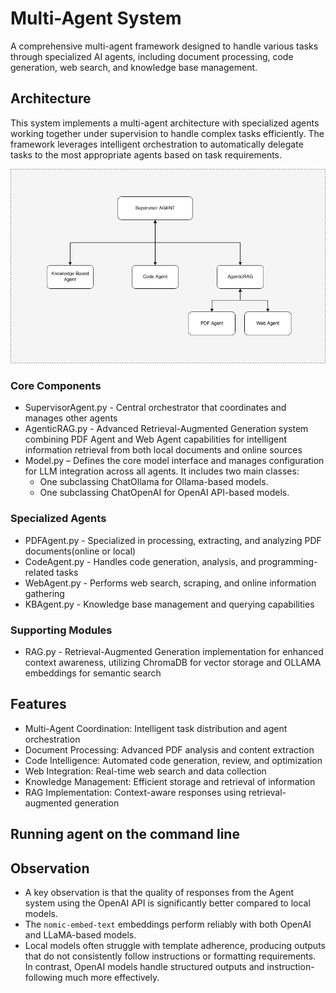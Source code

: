 # Multi-Agent System
A comprehensive multi-agent framework designed to handle various tasks through specialized AI agents, including document processing, code generation, web search, and knowledge base management.

## Architecture  
This system implements a multi-agent architecture with specialized agents working together under supervision to handle complex tasks efficiently. The framework leverages intelligent orchestration to automatically delegate tasks to the most appropriate agents based on task requirements.

![Agent Diagram](/images/Agent_structure.png)

### Core Components

- SupervisorAgent.py - Central orchestrator that coordinates and manages other agents
- AgenticRAG.py - Advanced Retrieval-Augmented Generation system combining PDF Agent and Web Agent capabilities for intelligent information retrieval from both local documents and online sources
- Model.py – Defines the core model interface and manages configuration for LLM integration across all agents. It includes two main classes:
    - One subclassing ChatOllama for Ollama-based models.
    - One subclassing ChatOpenAI for OpenAI API-based models.

### Specialized Agents

- PDFAgent.py - Specialized in processing, extracting, and analyzing PDF documents(online or local)
- CodeAgent.py - Handles code generation, analysis, and programming-related tasks
- WebAgent.py - Performs web search, scraping, and online information gathering
- KBAgent.py - Knowledge base management and querying capabilities

### Supporting Modules

- RAG.py - Retrieval-Augmented Generation implementation for enhanced context awareness, utilizing ChromaDB for vector storage and OLLAMA embeddings for semantic search

## Features

- Multi-Agent Coordination: Intelligent task distribution and agent orchestration
- Document Processing: Advanced PDF analysis and content extraction
- Code Intelligence: Automated code generation, review, and optimization
- Web Integration: Real-time web search and data collection
- Knowledge Management: Efficient storage and retrieval of information
- RAG Implementation: Context-aware responses using retrieval-augmented generation

## Running agent on the command line


## Observation 

- A key observation is that the quality of responses from the Agent system using the OpenAI API is significantly better compared to local models.
- The `nomic-embed-text` embeddings perform reliably with both OpenAI and LLaMA-based models.
- Local models often struggle with template adherence, producing outputs that do not consistently follow instructions or formatting requirements. In contrast, OpenAI models handle structured outputs and instruction-following much more effectively. 